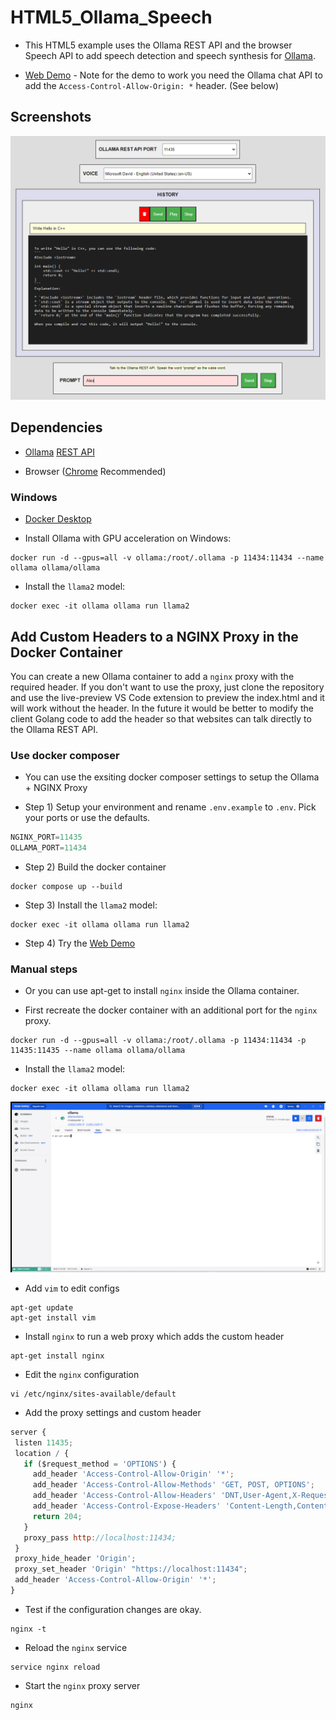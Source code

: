 # HTML5_Ollama_Speech

* This HTML5 example uses the Ollama REST API and the browser Speech API to add speech detection and speech synthesis for [Ollama](https://ollama.ai).

* [Web Demo](https://tgraupmann.github.io/HTML5_Ollama_Speech/) - Note for the demo to work you need the Ollama chat API to add the `Access-Control-Allow-Origin: *` header. (See below)

## Screenshots

![image_1](/images/image_1.png)

## Dependencies

* [Ollama](https://ollama.ai) [REST API](https://github.com/jmorganca/ollama/blob/main/docs/api.md#generate-a-chat-completion)

* Browser ([Chrome](https://www.google.com/chrome/) Recommended)

### Windows

* [Docker Desktop](https://www.docker.com/products/docker-desktop/)

* Install Ollama with GPU acceleration on Windows:

```shell
docker run -d --gpus=all -v ollama:/root/.ollama -p 11434:11434 --name ollama ollama/ollama
```

* Install the `llama2` model:

```shell
docker exec -it ollama ollama run llama2
```

## Add Custom Headers to a NGINX Proxy in the Docker Container

You can create a new Ollama container to add a `nginx` proxy with the required header. If you don't want to use the proxy, just clone the repository and use the live-preview VS Code extension to preview the index.html and it will work without the header. In the future it would be better to modify the client Golang code to add the header so that websites can talk directly to the Ollama REST API.

### Use docker composer

* You can use the exsiting docker composer settings to setup the Ollama + NGINX Proxy

* Step 1) Setup your environment and rename `.env.example` to `.env`. Pick your ports or use the defaults.

```js
NGINX_PORT=11435
OLLAMA_PORT=11434
```

* Step 2) Build the docker container

```shell
docker compose up --build
```

* Step 3) Install the `llama2` model:

```shell
docker exec -it ollama ollama run llama2
```

* Step 4) Try the [Web Demo](https://tgraupmann.github.io/HTML5_Ollama_Speech/)

### Manual steps

* Or you can use apt-get to install `nginx` inside the Ollama container.

* First recreate the docker container with an additional port for the `nginx` proxy.

```shell
docker run -d --gpus=all -v ollama:/root/.ollama -p 11434:11434 -p 11435:11435 --name ollama ollama/ollama
```

* Install the `llama2` model:

```shell
docker exec -it ollama ollama run llama2
```

![image_2](/images/image_2.png)

* Add `vim` to edit configs

```shell
apt-get update
apt-get install vim
```

* Install `nginx` to run a web proxy which adds the custom header

```shell
apt-get install nginx
```

* Edit the `nginx` configuration

```shell
vi /etc/nginx/sites-available/default
```

* Add the proxy settings and custom header

```js
server {
 listen 11435;
 location / {
   if ($request_method = 'OPTIONS') {
     add_header 'Access-Control-Allow-Origin' '*';
     add_header 'Access-Control-Allow-Methods' 'GET, POST, OPTIONS';
     add_header 'Access-Control-Allow-Headers' 'DNT,User-Agent,X-Requested-With,If-Modified-Since,Cache-Control,Content-Type,Range';
     add_header 'Access-Control-Expose-Headers' 'Content-Length,Content-Range';
     return 204;
   }
   proxy_pass http://localhost:11434;
 }
 proxy_hide_header 'Origin';
 proxy_set_header 'Origin' "https://localhost:11434";
 add_header 'Access-Control-Allow-Origin' '*';
}
```

* Test if the configuration changes are okay.

```shell
nginx -t
```

* Reload the `nginx` service

```shell
service nginx reload
```

* Start the `nginx` proxy server

```shell
nginx
```
